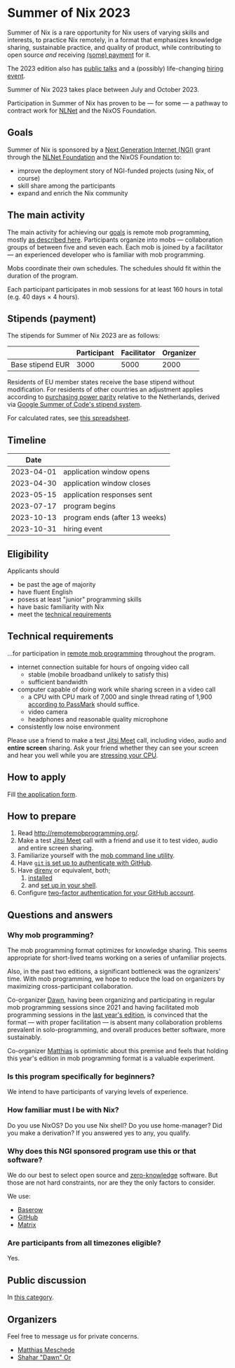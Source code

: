 # Summer of Nix 2023

Summer of Nix is a rare opportunity for Nix users of varying skills and interests,
to practice Nix remotely,
in a format that emphasizes knowledge sharing,
sustainable practice, and quality of product,
while contributing to open source _and_ receiving [(some) payment](#stipends-payment) for it.

The 2023 edition also has [public talks](#public-talks)
and a (possibly) life-changing [hiring event](#hiring-event).

Summer of Nix 2023 takes place between July and October 2023.

Participation in Summer of Nix has proven to be — for some —
a pathway to contract work for [NLNet] and the NixOS Foundation.

## Goals

Summer of Nix is sponsored by a [Next Generation Internet (NGI)](https://www.ngi.eu/) grant
through the [NLNet Foundation][NLNet] and the NixOS Foundation
to:

- improve the deployment story of NGI-funded projects (using Nix, of course)
- skill share among the participants
- expand and enrich the Nix community

## The main activity

The main activity for achieving our [goals](#goals) is remote mob programming,
mostly [as described here][remote mob programming].
Participants organize into mobs —
collaboration groups of between five and seven each.
Each mob is joined by a facilitator —
an experienced developer who is familiar with mob programming.

Mobs coordinate their own schedules.
The schedules should fit within the duration of the program.

Each participant participates in mob sessions for at least 160 hours in total
(e.g. 40 days × 4 hours).

## Stipends (payment)

The stipends for Summer of Nix 2023 are as follows:

|                  | Participant | Facilitator | Organizer |
|------------------|-------------|-------------|-----------|
| Base stipend EUR |        3000 |        5000 |      2000 |

Residents of EU member states receive the base stipend without modification.
For residents of other countries an adjustment applies
according to [purchasing power parity] relative to the Netherlands,
derived via [Google Summer of Code's stipend system].

For calculated rates, see [this spreadsheet][spreadsheet].

[spreadsheet]: https://docs.google.com/spreadsheets/d/1z04TuUptcZyXCEP_WjaiqbJOKwHaKyOUnj1VspBrEyo/edit?usp=sharing
[purchasing power parity]: https://en.wikipedia.org/wiki/Purchasing_power_parity
[Google Summer of Code's stipend system]: https://developers.google.com/open-source/gsoc/help/student-stipends

## Timeline

| Date       |                               |
| ---------- | ------------------------------| 
| 2023-04-01 | application window opens      |
| 2023-04-30 | application window closes     |
| 2023-05-15 | application responses sent    |
| 2023-07-17 | program begins                |
| 2023-10-13 | program ends (after 13 weeks) |
| 2023-10-31 | hiring event                  |

## Eligibility

Applicants should

 - be past the age of majority
 - have fluent English
 - posess at least "junior" programming skills
 - have basic familiarity with Nix
 - meet the [technical requirements](#technical-requirements)

## Technical requirements

…for participation in [remote mob programming] throughout the program.

- internet connection suitable for hours of ongoing video call
  - stable (mobile broadband unlikely to satisfy this)
  - sufficient bandwidth
- computer capable of doing work while sharing screen in a video call
  - a CPU with CPU mark of 7,000 and single thread rating of 1,900
    [according to PassMark](https://www.cpubenchmark.net/cpu_list.php)
    should suffice.
  - video camera
  - headphones and reasonable quality microphone
- consistently low noise environment

Please use a friend to make a test [Jitsi Meet](https://meet.jit.si/) call,
including video, audio and __entire screen__ sharing.
Ask your friend whether they can see your screen and hear you well
while you are [stressing your CPU](https://silver.urih.com/).

## How to apply

Fill [the application form][application form].

[application form]: https://baserow.io/form/HgVDOqCbHh5fWP1Tguu9DBpXmQzBA6WJv-zKbXnmAOk

## How to prepare

1. Read http://remotemobprogramming.org/.
1. Make a test [Jitsi Meet](https://meet.jit.si/) call with a friend
   and use it to test video, audio and entire screen sharing.
1. Familiarize yourself with the [mob command line utility](https://mob.sh/).
1. Have [`git` is set up to authenticate with GitHub](https://docs.github.com/en/get-started/quickstart/set-up-git).
1. Have [direnv](https://direnv.net/) or equivalent, both;
   1. [installed](https://direnv.net/docs/installation.html)
   1. and [set up in your shell](https://direnv.net/docs/hook.html).
1. Configure [two-factor authentication for your GitHub account](https://docs.github.com/en/authentication/securing-your-account-with-two-factor-authentication-2fa/about-two-factor-authentication).

## Questions and answers

### Why mob programming?

The mob programming format optimizes for knowledge sharing.
This seems appropriate for short-lived teams
working on a series of unfamiliar projects.

Also, in the past two editions,
a significant bottleneck was the ogranizers' time.
With mob programming, we hope to reduce the load on organizers
by maximizing cross-participant collaboration.

Co-organizer [Dawn][Shahar "Dawn" Or], having been
organizing and participating in regular mob programming sessions since 2021
and having facilitated mob programming sessions in the [last year's edition](#2022),
is convinced that the format — with proper facilitation —
is absent many collaboration problems prevalent in solo-programming,
and overall produces better software, more sustainably.

Co-organizer [Matthias][Matthias Meschede] is optimistic about this premise and feels that holding this year's edition in mob programming format is a valuable experiment.

### Is this program specifically for beginners?

We intend to have participants of varying levels of experience.

### How familiar must I be with Nix?

Do you use NixOS?
Do you use Nix shell?
Do you use home-manager?
Did you make a derivation?
If you answered yes to any, you qualify.

### Why does this NGI sponsored program use this or that software?

We do our best to select open source and [zero-knowledge] software.
But those are not hard constraints,
nor are they the only factors to consider.

We use:

- [Baserow](https://baserow.io/)
- [GitHub](https://github.com/)
- [Matrix](https://matrix.org/)

[zero-knowledge]: https://en.wikipedia.org/wiki/Zero-knowledge_service

### Are participants from all timezones eligible?

Yes.

## Public discussion

In [this category](https://discourse.nixos.org/c/45).

## Organizers

Feel free to message us for private concerns.

- [Matthias Meschede]
- [Shahar "Dawn" Or]

<!-- URLs -->

[NLNet]: https://nlnet.nl/
[remote mob programming]: https://www.remotemobprogramming.org/
[son-2021-report]: https://summer.nixos.org/assets/report-2021.pdf
[Matthias Meschede]: https://mmesch.com/
[Shahar "Dawn" Or]: https://github.com/mightyiam
